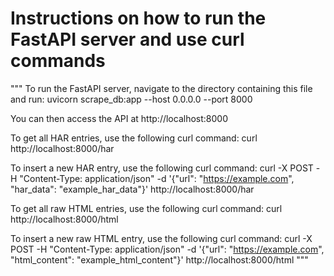 # Instructions on how to run the FastAPI server and use curl commands
"""
To run the FastAPI server, navigate to the directory containing this file and run:
uvicorn scrape_db:app --host 0.0.0.0 --port 8000

You can then access the API at http://localhost:8000

To get all HAR entries, use the following curl command:
curl http://localhost:8000/har

To insert a new HAR entry, use the following curl command:
curl -X POST -H "Content-Type: application/json" -d '{"url": "https://example.com", "har_data": "example_har_data"}' http://localhost:8000/har

To get all raw HTML entries, use the following curl command:
curl http://localhost:8000/html

To insert a new raw HTML entry, use the following curl command:
curl -X POST -H "Content-Type: application/json" -d '{"url": "https://example.com", "html_content": "example_html_content"}' http://localhost:8000/html
"""